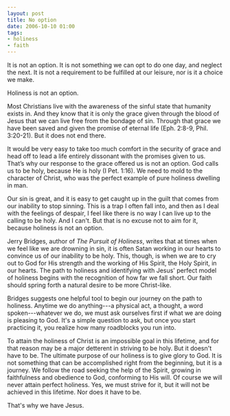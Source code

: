 ```yaml
---
layout: post
title: No option
date: 2006-10-10 01:00
tags:
- holiness
- faith
---
```

It is not an option. It is not something we can opt to do one day, and neglect the next. It is not a requirement to be fulfilled at our leisure, nor is it a choice we make.

Holiness is not an option.

Most Christians live with the awareness of the sinful state that humanity exists in. And they know that it is only the grace given through the blood of Jesus that we can live free from the bondage of sin. Through that grace we have been saved and given the promise of eternal life (Eph. 2:8-9, Phil. 3:20-21). But it does not end there.

It would be very easy to take too much comfort in the security of grace and head off to lead a life entirely dissonant with the promises given to us. That’s why our response to the grace offered us is not an option. God calls us to be holy, because He is holy (I Pet. 1:16). We need to mold to the character of Christ, who was the perfect example of pure holiness dwelling in man.

Our sin is great, and it is easy to get caught up in the guilt that comes from our inability to stop sinning. This is a trap I often fall into, and then as I deal with the feelings of despair, I feel like there is no way I can live up to the calling to be holy. And I can't. But that is no excuse not to aim for it, because holiness is not an option.

Jerry Bridges, author of *The Pursuit of Holiness*, writes that at times when we feel like we are drowning in sin, it is often Satan working in our hearts to convince us of our inability to be holy. This, though, is when we are to cry out to God for His strength and the working of His Spirit, the Holy Spirit, in our hearts. The path to holiness and identifying with Jesus' perfect model of holiness begins with the recognition of how far we fall short. Our faith should spring forth a natural desire to be more Christ-like.

Bridges suggests one helpful tool to begin our journey on the path to holiness. Anytime we do anything---a physical act, a thought, a word spoken---whatever we do, we must ask ourselves first if what we are doing is pleasing to God. It's a simple question to ask, but once you start practicing it, you realize how many roadblocks you run into.

To attain the holiness of Christ is an impossible goal in this lifetime, and for that reason may be a major detterent in striving to be holy. But it doesn't have to be. The ultimate purpose of our holiness is to give glory to God. It is not something that can be accomplished right from the beginning, but it is a journey. We follow the road seeking the help of the Spirit, growing in faithfulness and obedience to God, conforming to His will. Of course we will never attain perfect holiness. Yes, we must strive for it, but it will not be achieved in this lifetime. Nor does it have to be.

That's why we have Jesus.

